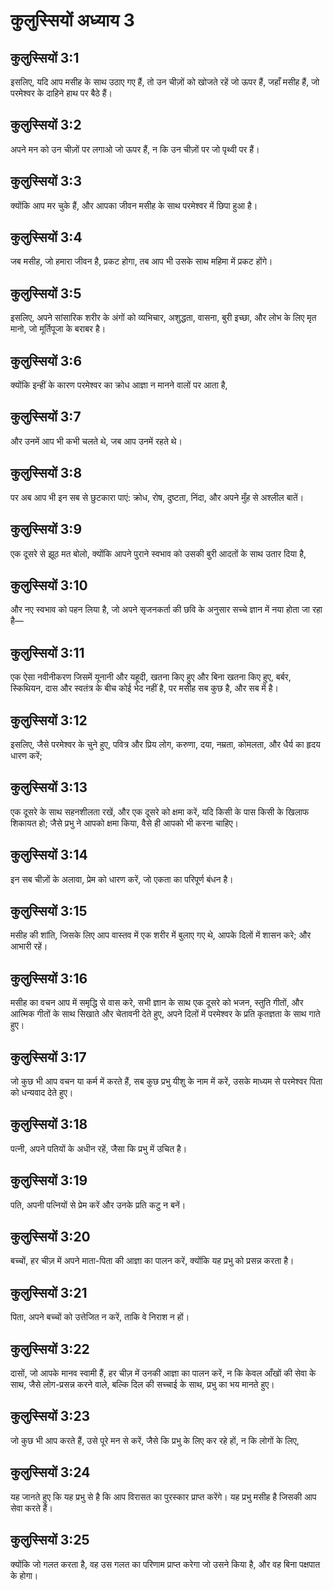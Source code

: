 # कुलुस्सियों अध्याय 3

## कुलुस्सियों 3:1

इसलिए, यदि आप मसीह के साथ उठाए गए हैं, तो उन चीज़ों को खोजते रहें जो ऊपर हैं, जहाँ मसीह हैं, जो परमेश्वर के दाहिने हाथ पर बैठे हैं।

## कुलुस्सियों 3:2

अपने मन को उन चीज़ों पर लगाओ जो ऊपर हैं, न कि उन चीज़ों पर जो पृथ्वी पर हैं।

## कुलुस्सियों 3:3

क्योंकि आप मर चुके हैं, और आपका जीवन मसीह के साथ परमेश्वर में छिपा हुआ है।

## कुलुस्सियों 3:4

जब मसीह, जो हमारा जीवन है, प्रकट होगा, तब आप भी उसके साथ महिमा में प्रकट होंगे।

## कुलुस्सियों 3:5

इसलिए, अपने सांसारिक शरीर के अंगों को व्यभिचार, अशुद्धता, वासना, बुरी इच्छा, और लोभ के लिए मृत मानो, जो मूर्तिपूजा के बराबर है।

## कुलुस्सियों 3:6

क्योंकि इन्हीं के कारण परमेश्वर का क्रोध आज्ञा न मानने वालों पर आता है,

## कुलुस्सियों 3:7

और उनमें आप भी कभी चलते थे, जब आप उनमें रहते थे।

## कुलुस्सियों 3:8

पर अब आप भी इन सब से छुटकारा पाएं: क्रोध, रोष, दुष्टता, निंदा, और अपने मुँह से अश्लील बातें।

## कुलुस्सियों 3:9

एक दूसरे से झूठ मत बोलो, क्योंकि आपने पुराने स्वभाव को उसकी बुरी आदतों के साथ उतार दिया है,

## कुलुस्सियों 3:10

और नए स्वभाव को पहन लिया है, जो अपने सृजनकर्ता की छवि के अनुसार सच्चे ज्ञान में नया होता जा रहा है—

## कुलुस्सियों 3:11

एक ऐसा नवीनीकरण जिसमें यूनानी और यहूदी, खतना किए हुए और बिना खतना किए हुए, बर्बर, स्किथियन, दास और स्वतंत्र के बीच कोई भेद नहीं है, पर मसीह सब कुछ है, और सब में है।

## कुलुस्सियों 3:12

इसलिए, जैसे परमेश्वर के चुने हुए, पवित्र और प्रिय लोग, करुणा, दया, नम्रता, कोमलता, और धैर्य का हृदय धारण करें;

## कुलुस्सियों 3:13

एक दूसरे के साथ सहनशीलता रखें, और एक दूसरे को क्षमा करें, यदि किसी के पास किसी के खिलाफ शिकायत हो; जैसे प्रभु ने आपको क्षमा किया, वैसे ही आपको भी करना चाहिए।

## कुलुस्सियों 3:14

इन सब चीज़ों के अलावा, प्रेम को धारण करें, जो एकता का परिपूर्ण बंधन है।

## कुलुस्सियों 3:15

मसीह की शांति, जिसके लिए आप वास्तव में एक शरीर में बुलाए गए थे, आपके दिलों में शासन करे; और आभारी रहें।

## कुलुस्सियों 3:16

मसीह का वचन आप में समृद्धि से वास करे, सभी ज्ञान के साथ एक दूसरे को भजन, स्तुति गीतों, और आत्मिक गीतों के साथ सिखाते और चेतावनी देते हुए, अपने दिलों में परमेश्वर के प्रति कृतज्ञता के साथ गाते हुए।

## कुलुस्सियों 3:17

जो कुछ भी आप वचन या कर्म में करते हैं, सब कुछ प्रभु यीशु के नाम में करें, उसके माध्यम से परमेश्वर पिता को धन्यवाद देते हुए।

## कुलुस्सियों 3:18

पत्नी, अपने पतियों के अधीन रहें, जैसा कि प्रभु में उचित है।

## कुलुस्सियों 3:19

पति, अपनी पत्नियों से प्रेम करें और उनके प्रति कटु न बनें।

## कुलुस्सियों 3:20

बच्चों, हर चीज़ में अपने माता-पिता की आज्ञा का पालन करें, क्योंकि यह प्रभु को प्रसन्न करता है।

## कुलुस्सियों 3:21

पिता, अपने बच्चों को उत्तेजित न करें, ताकि वे निराश न हों।

## कुलुस्सियों 3:22

दासों, जो आपके मानव स्वामी हैं, हर चीज़ में उनकी आज्ञा का पालन करें, न कि केवल आँखों की सेवा के साथ, जैसे लोग-प्रसन्न करने वाले, बल्कि दिल की सच्चाई के साथ, प्रभु का भय मानते हुए।

## कुलुस्सियों 3:23

जो कुछ भी आप करते हैं, उसे पूरे मन से करें, जैसे कि प्रभु के लिए कर रहे हों, न कि लोगों के लिए,

## कुलुस्सियों 3:24

यह जानते हुए कि यह प्रभु से है कि आप विरासत का पुरस्कार प्राप्त करेंगे। यह प्रभु मसीह है जिसकी आप सेवा करते हैं।

## कुलुस्सियों 3:25

क्योंकि जो गलत करता है, वह उस गलत का परिणाम प्राप्त करेगा जो उसने किया है, और वह बिना पक्षपात के होगा।
